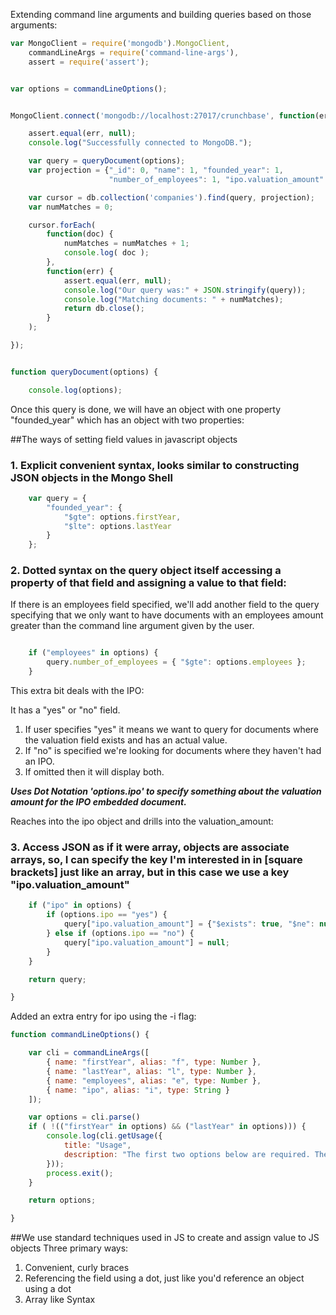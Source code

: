 Extending command line arguments and building queries based on those arguments:
```javascript
var MongoClient = require('mongodb').MongoClient,
    commandLineArgs = require('command-line-args'),
    assert = require('assert');


var options = commandLineOptions();


MongoClient.connect('mongodb://localhost:27017/crunchbase', function(err, db) {

    assert.equal(err, null);
    console.log("Successfully connected to MongoDB.");

    var query = queryDocument(options);
    var projection = {"_id": 0, "name": 1, "founded_year": 1,
                      "number_of_employees": 1, "ipo.valuation_amount": 1};

    var cursor = db.collection('companies').find(query, projection);
    var numMatches = 0;

    cursor.forEach(
        function(doc) {
            numMatches = numMatches + 1;
            console.log( doc );
        },
        function(err) {
            assert.equal(err, null);
            console.log("Our query was:" + JSON.stringify(query));
            console.log("Matching documents: " + numMatches);
            return db.close();
        }
    );

});


function queryDocument(options) {

    console.log(options);
```
Once this query is done, we will have an object with one property "founded_year" which has an object with two properties:

##The ways of setting field values in javascript objects

### 1. Explicit convenient syntax, looks similar to constructing JSON objects in the Mongo Shell
```javascript
    var query = {
        "founded_year": {
            "$gte": options.firstYear,
            "$lte": options.lastYear
        }
    };
```
### 2. Dotted syntax on the query object itself accessing a property of that field and assigning a value to that field:

If there is an employees field specified, we'll add another field to the query specifying that we only want to have documents with an employees amount greater than the command line argument given by the user.
```javascript

    if ("employees" in options) {
        query.number_of_employees = { "$gte": options.employees };
    }
```
This extra bit deals with the IPO:

It has a "yes" or "no" field.

1. If user specifies "yes" it means we want to query for documents where the valuation field exists and has an actual value.
2. If "no" is specified we're looking for documents where they haven't had an IPO.
3. If omitted then it will display both.

***Uses Dot Notation 'options.ipo' to specify something about the valuation amount for the IPO embedded document.***

Reaches into the ipo object and drills into the  valuation_amount:

### 3. Access JSON as if it were array, objects are associate arrays, so, I can specify the key I'm interested in in [square brackets] just like an array, but in this case we use a key "ipo.valuation_amount"
```javascript
    if ("ipo" in options) {
        if (options.ipo == "yes") {
            query["ipo.valuation_amount"] = {"$exists": true, "$ne": null};
        } else if (options.ipo == "no") {
            query["ipo.valuation_amount"] = null;
        }               
    }

    return query;

}
```
Added an extra entry for ipo using the -i flag:
```javascript
function commandLineOptions() {

    var cli = commandLineArgs([
        { name: "firstYear", alias: "f", type: Number },
        { name: "lastYear", alias: "l", type: Number },
        { name: "employees", alias: "e", type: Number },
        { name: "ipo", alias: "i", type: String }
    ]);

    var options = cli.parse()
    if ( !(("firstYear" in options) && ("lastYear" in options))) {
        console.log(cli.getUsage({
            title: "Usage",
            description: "The first two options below are required. The rest are optional."
        }));
        process.exit();
    }

    return options;

}
```
##We use standard techniques used in JS to create and assign value to JS objects
Three primary ways:
1. Convenient, curly braces
2. Referencing the field using a dot, just like you'd reference an object using a dot
3. Array like Syntax
